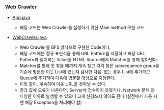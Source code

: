 ### Web Crawler
- <a href="https://github.com/hongjw1991/java-data_structure-algorithm/tree/master/Algorithm/Problem_Solve/BFS/WebCrawler/App.java">App.java</a>
    - 해당 코드는 Web Crawler를 실행하기 위한 Main method 구현 코드

- <a href="https://github.com/hongjw1991/java-data_structure-algorithm/tree/master/Algorithm/Problem_Solve/BFS/WebCrawler/WebCrawler.java">WebCrawler.java</a>
    - Web Crawler를 BFS 방식으로 구현한 Code이다.
    - 해당 코드에는 정규 표현식을 통해 URL Pattern을 지정하고 해당 URL Pattern과 일치하는 Value를 HTML Source에서 Matcher를 통해 찾아낸다.
    - Matcher를 통해 못 찾을 때까지 계속 찾고 각각 찾은 subsequence group을 기존에 방문한 이웃 List에 있는지 검사한 다음, 없는 경우 List에 추가하고 Queue에 추가하여 다음에 방문할 대상으로 지정한다.
    - 이와 같이, 계속하여 이웃 URL을 찾아낼 수 있다.
    - 결과 값에 오류가 나온다면, Server에 접속하지 못했거나, Network 문제 등 다양한 이유로 발생할 수 있으니 크게 신경쓰지 않아도 된다.(실전에서 사용 시엔 해당 Exception을 처리해야 함)